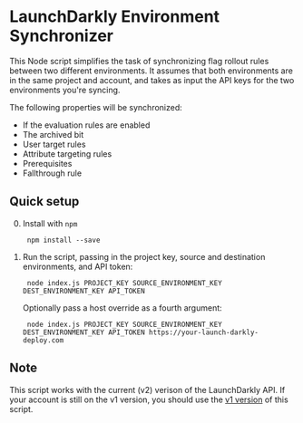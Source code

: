 LaunchDarkly Environment Synchronizer
=====================================

This Node script simplifies the task of synchronizing flag rollout rules between two different environments. 
It assumes that both environments are in the same project and account, and takes as input the API keys for 
the two environments you're syncing.

The following properties will be synchronized:

* If the evaluation rules are enabled
* The archived bit
* User target rules
* Attribute targeting rules
* Prerequisites
* Fallthrough rule

Quick setup
-----------

0. Install with `npm`

        npm install --save

1. Run the script, passing in the project key, source and destination environments, and API token:

        node index.js PROJECT_KEY SOURCE_ENVIRONMENT_KEY DEST_ENVIRONMENT_KEY API_TOKEN

   Optionally pass a host override as a fourth argument:

        node index.js PROJECT_KEY SOURCE_ENVIRONMENT_KEY DEST_ENVIRONMENT_KEY API_TOKEN https://your-launch-darkly-deploy.com

Note
----

This script works with the current (v2) verison of the LaunchDarkly API. If your account is still on the v1 version, 
you should use the [v1 version](https://github.com/launchdarkly/sync-ld-flags/tree/v1) of this script. 